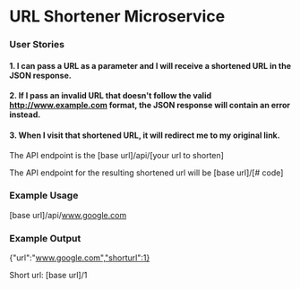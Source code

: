 # URL Shortener Microservice

### User Stories

#### 1. I can pass a URL as a parameter and I will receive a shortened URL in the JSON response.

#### 2. If I pass an invalid URL that doesn't follow the valid http://www.example.com format, the JSON response will contain an error instead.

#### 3. When I visit that shortened URL, it will redirect me to my original link.

The API endpoint is the [base url]/api/[your url to shorten]

The API endpoint for the resulting shortened url will be [base url]/[# code]

### Example Usage

[base url]/api/www.google.com

### Example Output

{"url":"www.google.com","shorturl":1}

Short url: [base url]/1